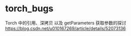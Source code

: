 # torch_bugs
Torch 中的引用、深拷贝 以及 getParameters 获取参数的探讨
https://blog.csdn.net/u010167269/article/details/52073136
